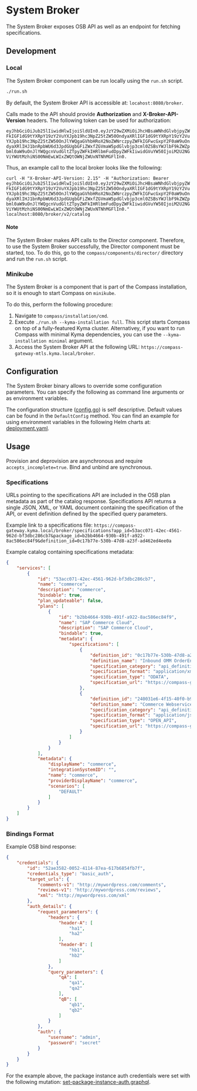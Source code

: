 # System Broker

The System Broker exposes OSB API as well as an endpoint for fetching specifications.

## Development

### Local

The System Broker component can be run locally using the `run.sh` script.

```bash
./run.sh
```

By default, the System Broker API is accessible at: `locahost:8080/broker`. 

Calls made to the API should provide **Authorization** and **X-Broker-API-Version** headers.  The following token 
can be used for authorization:

`eyJhbGciOiJub25lIiwidHlwIjoiSldUIn0.eyJzY29wZXMiOiJhcHBsaWNhdGlvbjpyZWFkIGF1dG9tYXRpY19zY2VuYXJpb19hc3NpZ25tZW50OndyaXRlIGF1dG9tYXRpY19zY2VuYXJpb19hc3NpZ25tZW50OnJlYWQgaGVhbHRoX2NoZWNrczpyZWFkIGFwcGxpY2F0aW9uOndyaXRlIHJ1bnRpbWU6d3JpdGUgbGFiZWxfZGVmaW5pdGlvbjp3cml0ZSBsYWJlbF9kZWZpbml0aW9uOnJlYWQgcnVudGltZTpyZWFkIHRlbmFudDpyZWFkIiwidGVuYW50IjoiM2U2NGViYWUtMzhiNS00NmEwLWIxZWQtOWNjZWUxNTNhMGFlIn0.`

Thus, an example call to the local broker looks like the following:

`curl -H "X-Broker-API-Version: 2.15" -H "Authorization: Bearer eyJhbGciOiJub25lIiwidHlwIjoiSldUIn0.eyJzY29wZXMiOiJhcHBsaWNhdGlvbjpyZWFkIGF1dG9tYXRpY19zY2VuYXJpb19hc3NpZ25tZW50OndyaXRlIGF1dG9tYXRpY19zY2VuYXJpb19hc3NpZ25tZW50OnJlYWQgaGVhbHRoX2NoZWNrczpyZWFkIGFwcGxpY2F0aW9uOndyaXRlIHJ1bnRpbWU6d3JpdGUgbGFiZWxfZGVmaW5pdGlvbjp3cml0ZSBsYWJlbF9kZWZpbml0aW9uOnJlYWQgcnVudGltZTpyZWFkIHRlbmFudDpyZWFkIiwidGVuYW50IjoiM2U2NGViYWUtMzhiNS00NmEwLWIxZWQtOWNjZWUxNTNhMGFlIn0." localhost:8080/broker/v2/catalog`

#### Note
The System Broker makes API calls to the Director component. Therefore, to use the System Broker successfully, the 
Director component must be started, too. To do this, go to the `compass/components/director/` directory and run the `run.sh` 
script.

### Minikube

The System Broker is a component that is part of the Compass installation, so it is enough to start Compass on `minikube`.

To do this, perform the following procedure:

1. Navigate to `compass/installation/cmd`.
2. Execute `./run.sh --kyma-installation full`.
This script starts Compass on top of a fully-featured Kyma cluster. Alternativey, if you want to run Compass with minimal Kyma dependencies, you can use the `--kyma-installation minimal` argument.
3. Access the System Broker API at the following URL: `https://compass-gateway-mtls.kyma.local/broker`.

## Configuration

The System Broker binary allows to override some configuration parameters. You can specify the following as command line arguments or as environment variables.

The configuration structure ([config.go](https://github.com/kyma-incubator/compass/blob/0f0eeb38e7a5d8db655b6870138e5add257ebb1d/components/system-broker/internal/config/config.go#L30)) is self descriptive. Default values can be found in the `DefaultConfig` method. 
You can find an example for using environment variables in the following Helm charts at: [deployment.yaml](https://github.com/kyma-incubator/compass/blob/4b49dae2cce65f0efa98d0a9e664ae65c0f059f8/chart/compass/charts/system-broker/templates/deployment.yaml#L53).

## Usage

Provision and deprovision are asynchronous and require `accepts_incomplete=true`. Bind and unbind are synchronous.

### Specifications

URLs pointing to the specifications API are included in the OSB plan metadata as part of the catalog response.
Specifications API returns a single JSON, XML, or YAML document containing the specification of the API, or event definition defined by the specified query parameters.

Example link to a specifications file:
 `https://compass-gateway.kyma.local/broker/specifications?app_id=53acc071-42ec-4561-962d-bf3dbc286cb7&package_id=b2bb4664-930b-491f-a922-8ac586ec84f9&definition_id=0c17b77e-530b-47d8-a23f-ad462ed4ee0a`

Example catalog containing specifications metadata:
```json
{
    "services": [
        {
            "id": "53acc071-42ec-4561-962d-bf3dbc286cb7",
            "name": "commerce",
            "description": "commerce",
            "bindable": true,
            "plan_updateable": false,
            "plans": [
                {
                    "id": "b2bb4664-930b-491f-a922-8ac586ec84f9",
                    "name": "SAP Commerce Cloud",
                    "description": "SAP Commerce Cloud",
                    "bindable": true,
                    "metadata": {
                        "specifications": [
                            {
                                "definition_id": "0c17b77e-530b-47d8-a23f-ad462ed4ee0a",
                                "definition_name": "Inbound OMM OrderEntry",
                                "specification_category": "api_definition",
                                "specification_format": "application/xml",
                                "specification_type": "ODATA",
                                "specification_url": "https://compass-gateway-mtls.kyma.local/open-resource-discovery-static/v0/api/0c17b77e-530b-47d8-a23f-ad462ed4ee0a/specification/b2bb4664-930b-491f-a922-8ac586ec84f9"
                            },
                            {
                                "definition_id": "240031e6-4f15-40f0-b93e-948040020f70",
                                "definition_name": "Commerce Webservices",
                                "specification_category": "api_definition",
                                "specification_format": "application/json",
                                "specification_type": "OPEN_API",
                                "specification_url": "https://compass-gateway-mtls.kyma.local/open-resource-discovery-static/v0/api/53acc071-42ec-4561-962d-bf3dbc286cb7/specification/240031e6-4f15-40f0-b93e-948040020f70"
                            }
                        ]
                    }
                }
            ],
            "metadata": {
                "displayName": "commerce",
                "integrationSystemID": "",
                "name": "commerce",
                "providerDisplayName": "commerce",
                "scenarios": [
                    "DEFAULT"
                ]
            }
        }
    ]
}
```

### Bindings Format

Example OSB bind response:

```json
{
    "credentials": {
        "id": "52ae3582-0052-4114-87ea-617b6854fb7f",
        "credentials_type": "basic_auth",
        "target_urls": {
            "comments-v1": "http://mywordpress.com/comments",
            "reviews-v1": "http://mywordpress.com/reviews",
            "xml": "http://mywordpress.com/xml"
        },
        "auth_details": {
            "request_parameters": {
                "headers": {
                    "header-A": [
                        "ha1",
                        "ha2"
                    ],
                    "header-B": [
                        "hb1",
                        "hb2"
                    ]
                },
                "query_parameters": {
                    "qA": [
                        "qa1",
                        "qa2"
                    ],
                    "qB": [
                        "qb1",
                        "qb2"
                    ]
                }
            },
            "auth": {
                "username": "admin",
                "password": "secret"
            }
        }
    }
}
```

For the example above, the package instance auth credentials were set with the following mutation: [set-package-instance-auth.graphql](https://github.com/kyma-incubator/compass/blob/1c4490318bfd39cbab5e6b2b1c9a78f3ec0ce10d/components/director/examples/set-package-instance-auth/set-package-instance-auth.graphql).
